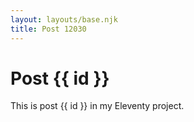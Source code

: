 ```yaml
---
layout: layouts/base.njk
title: Post 12030
---
```


# Post {{ id }}

This is post {{ id }} in my Eleventy project.
